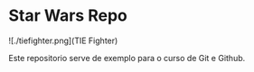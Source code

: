 # Star Wars Repo

![./tiefighter.png](TIE Fighter)

Este repositorio serve de exemplo para o curso de Git e Github.